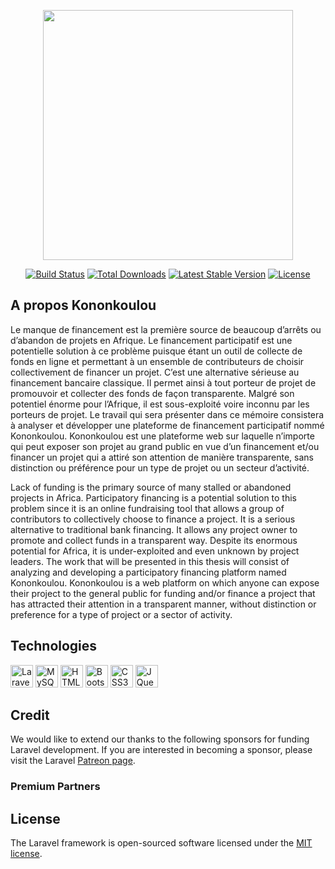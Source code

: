 <p align="center"><a href="https://laravel.com" target="_blank"><img src="https://raw.githubusercontent.com/laravel/art/master/logo-lockup/5%20SVG/2%20CMYK/1%20Full%20Color/laravel-logolockup-cmyk-red.svg" width="400"></a></p>

<p align="center">
<a href="https://travis-ci.org/laravel/framework"><img src="https://travis-ci.org/laravel/framework.svg" alt="Build Status"></a>
<a href="https://packagist.org/packages/laravel/framework"><img src="https://img.shields.io/packagist/dt/laravel/framework" alt="Total Downloads"></a>
<a href="https://packagist.org/packages/laravel/framework"><img src="https://img.shields.io/packagist/v/laravel/framework" alt="Latest Stable Version"></a>
<a href="https://packagist.org/packages/laravel/framework"><img src="https://img.shields.io/packagist/l/laravel/framework" alt="License"></a>
</p>

## A propos Kononkoulou

Le manque de financement est la première source de beaucoup d’arrêts ou d’abandon de projets en Afrique. Le financement participatif est une potentielle solution à ce problème puisque étant un outil de collecte de fonds en ligne et permettant à un ensemble de contributeurs de choisir collectivement de financer un projet. C’est une alternative sérieuse au financement bancaire classique. Il permet ainsi à tout porteur de projet de promouvoir et collecter des fonds de façon transparente. Malgré son potentiel énorme pour l’Afrique, il est sous-exploité voire inconnu par les porteurs de projet.
Le travail qui sera présenter dans ce mémoire consistera à analyser et développer une plateforme de financement participatif nommé Kononkoulou.
Kononkoulou est une plateforme web sur laquelle n’importe qui peut exposer son projet au grand public en vue d’un financement et/ou financer un projet qui a attiré son attention de manière transparente, sans distinction ou préférence pour un type de projet ou un secteur d’activité.


Lack of funding is the primary source of many stalled or abandoned projects in Africa. Participatory financing is a potential solution to this problem since it is an online fundraising tool that allows a group of contributors to collectively choose to finance a project. It is a serious alternative to traditional bank financing. It allows any project owner to promote and collect funds in a transparent way. Despite its enormous potential for Africa, it is under-exploited and even unknown by project leaders.
The work that will be presented in this thesis will consist of analyzing and developing a participatory financing platform named Kononkoulou.
Kononkoulou is a web platform on which anyone can expose their project to the general public for funding and/or finance a project that has attracted their attention in a transparent manner, without distinction or preference for a type of project or a sector of activity.



## Technologies
<a href="https://laravel.com/" target="_blank" rel="noreferrer"><img src="https://raw.githubusercontent.com/danielcranney/readme-generator/main/public/icons/skills/laravel-colored.svg" width="36" height="36" alt="Laravel" /></a>
<a href="https://www.mysql.com/" target="_blank" rel="noreferrer"><img src="https://raw.githubusercontent.com/danielcranney/readme-generator/main/public/icons/skills/mysql-colored.svg" width="36" height="36" alt="MySQL" /></a>
<a href="https://developer.mozilla.org/en-US/docs/Glossary/HTML5" target="_blank" rel="noreferrer"><img src="https://raw.githubusercontent.com/danielcranney/readme-generator/main/public/icons/skills/html5-colored.svg" width="36" height="36" alt="HTML5" /></a>
<a href="https://getbootstrap.com/" target="_blank" rel="noreferrer"><img src="https://raw.githubusercontent.com/danielcranney/readme-generator/main/public/icons/skills/bootstrap-colored.svg" width="36" height="36" alt="Bootstrap" /></a>
<a href="https://www.w3.org/TR/CSS/#css" target="_blank" rel="noreferrer"><img src="https://raw.githubusercontent.com/danielcranney/readme-generator/main/public/icons/skills/css3-colored.svg" width="36" height="36" alt="CSS3" /></a>
<a href="https://jquery.com/" target="_blank" rel="noreferrer"><img src="https://raw.githubusercontent.com/danielcranney/readme-generator/main/public/icons/skills/jquery-colored.svg" width="36" height="36" alt="JQuery" /></a>

## Credit

We would like to extend our thanks to the following sponsors for funding Laravel development. If you are interested in becoming a sponsor, please visit the Laravel [Patreon page](https://patreon.com/taylorotwell).

### Premium Partners

## License

The Laravel framework is open-sourced software licensed under the [MIT license](https://opensource.org/licenses/MIT).
